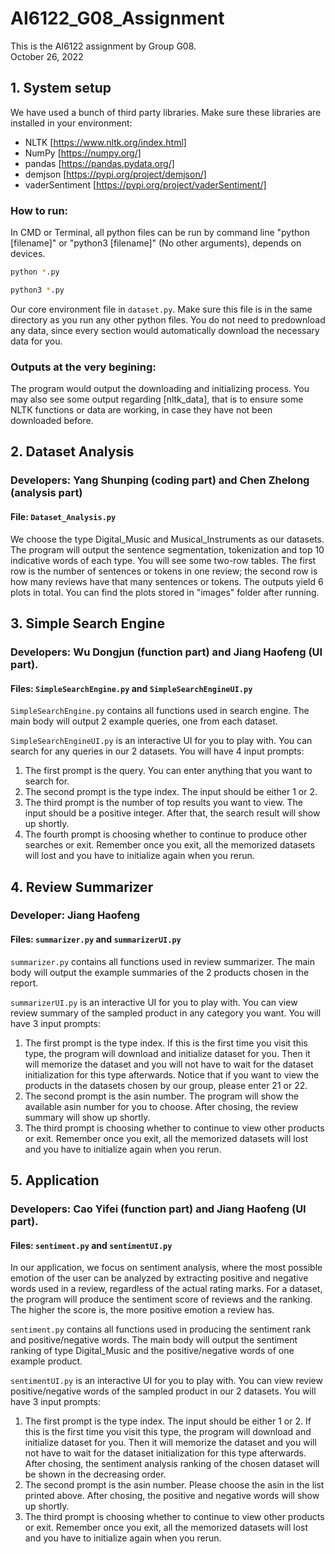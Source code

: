 # AI6122_G08_Assignment
This is the AI6122 assignment by Group G08.  
October 26, 2022

## 1. System setup
We have used a bunch of third party libraries. Make sure these libraries are installed in your environment:
* NLTK [https://www.nltk.org/index.html]
* NumPy [https://numpy.org/]
* pandas [https://pandas.pydata.org/]
* demjson [https://pypi.org/project/demjson/]
* vaderSentiment [https://pypi.org/project/vaderSentiment/]

### How to run:
In CMD or Terminal, all python files can be run by command line "python [filename]" or "python3 [filename]" (No other arguments), depends on devices.
```sh
python *.py
   ```
```sh
python3 *.py
   ```
Our core environment file in `dataset.py`. Make sure this file is in the same directory as you run any other python files.  You do not need to predownload any data, since every section would automatically download the necessary data for you.

### Outputs at the very begining:
The program would output the downloading and initializing process.
You may also see some output regarding [nltk_data], that is to ensure some NLTK functions or data are working, in case they have not been downloaded before.


## 2. Dataset Analysis
### Developers: Yang Shunping (coding part) and Chen Zhelong (analysis part)
#### File: `Dataset_Analysis.py`

We choose the type Digital_Music and Musical_Instruments as our datasets. The program will output the sentence segmentation, tokenization and top 10 indicative words of each type. You will see some two-row tables. The first row is the number of sentences or tokens in one review; the second row is how many reviews have that many sentences or tokens. 
The outputs yield 6 plots in total. You can find the plots stored in "images" folder after running.


## 3. Simple Search Engine
### Developers: Wu Dongjun (function part) and Jiang Haofeng (UI part).
#### Files: `SimpleSearchEngine.py` and `SimpleSearchEngineUI.py`

`SimpleSearchEngine.py` contains all functions used in search engine. The main body will output 2 example queries, one from each dataset.

`SimpleSearchEngineUI.py` is an interactive UI for you to play with. You can search for any queries in our 2 datasets. You will have 4 input prompts: 
1. The first prompt is the query. You can enter anything that you want to search for.
2. The second prompt is the type index. The input should be either 1 or 2.
3. The third prompt is the number of top results you want to view. The input should be a positive integer. After that, the search result will show up shortly.
4. The fourth prompt is choosing whether to continue to produce other searches or exit. Remember once you exit, all the memorized datasets will lost and you have to initialize again when you rerun.


## 4. Review Summarizer 
### Developer: Jiang Haofeng
#### Files: `summarizer.py` and `summarizerUI.py`

`summarizer.py` contains all functions used in review summarizer. The main body will output the example summaries of the 2 products chosen in the report. 

`summarizerUI.py` is an interactive UI for you to play with. You can view review summary of the sampled product in any category you want. You will have 3 input prompts: 
1. The first prompt is the type index. If this is the first time you visit this type, the program will download and initialize dataset for you. Then it will memorize the dataset and you will not have to wait for the dataset initialization for this type afterwards. Notice that if you want to view the products in the datasets chosen by our group, please enter 21 or 22. 
2. The second prompt is the asin number. The program will show the available asin number for you to choose. After chosing, the review summary will show up shortly.
3. The third prompt is choosing whether to continue to view other products or exit. Remember once you exit, all the memorized datasets will lost and you have to initialize again when you rerun.


## 5. Application
### Developers: Cao Yifei (function part) and Jiang Haofeng (UI part).
#### Files: `sentiment.py` and `sentimentUI.py`

In our application, we focus on sentiment analysis, where the most possible emotion of the user can be analyzed by extracting positive and negative words used in a review, regardless of the actual rating marks. For a dataset, the program will produce the sentiment score of reviews and the ranking. The higher the score is, the more positive emotion a review has.

`sentiment.py` contains all functions used in producing the sentiment rank and positive/negative words. The main body will output the sentiment ranking of type Digital_Music and the positive/negative words of one example product. 

`sentimentUI.py` is an interactive UI for you to play with. You can view review positive/negative words of the sampled product in our 2 datasets. You will have 3 input prompts: 
1. The first prompt is the type index. The input should be either 1 or 2. If this is the first time you visit this type, the program will download and initialize dataset for you. Then it will memorize the dataset and you will not have to wait for the dataset initialization for this type afterwards. After chosing, the sentiment analysis ranking of the chosen dataset will be shown in the decreasing order.
2. The second prompt is the asin number. Please choose the asin in the list printed above. After chosing, the positive and negative words will show up shortly.
3. The third prompt is choosing whether to continue to view other products or exit. Remember once you exit, all the memorized datasets will lost and you have to initialize again when you rerun.
